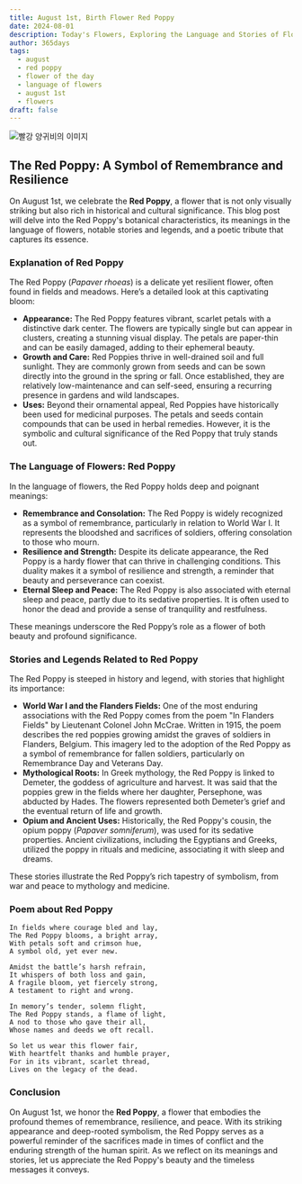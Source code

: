 ```yaml
---
title: August 1st, Birth Flower Red Poppy
date: 2024-08-01
description: Today's Flowers, Exploring the Language and Stories of Flowers Red Poppy
author: 365days
tags:
  - august
  - red poppy
  - flower of the day
  - language of flowers
  - august 1st
  - flowers
draft: false
---
```

![빨강 양귀비의 이미지](https://cdn.pixabay.com/photo/2019/06/02/11/22/poppies-4246241_1280.jpg#center)

## The Red Poppy: A Symbol of Remembrance and Resilience

On August 1st, we celebrate the **Red Poppy**, a flower that is not only visually striking but also rich in historical and cultural significance. This blog post will delve into the Red Poppy's botanical characteristics, its meanings in the language of flowers, notable stories and legends, and a poetic tribute that captures its essence.

### Explanation of Red Poppy

The Red Poppy (*Papaver rhoeas*) is a delicate yet resilient flower, often found in fields and meadows. Here’s a detailed look at this captivating bloom:

- **Appearance:** The Red Poppy features vibrant, scarlet petals with a distinctive dark center. The flowers are typically single but can appear in clusters, creating a stunning visual display. The petals are paper-thin and can be easily damaged, adding to their ephemeral beauty.
- **Growth and Care:** Red Poppies thrive in well-drained soil and full sunlight. They are commonly grown from seeds and can be sown directly into the ground in the spring or fall. Once established, they are relatively low-maintenance and can self-seed, ensuring a recurring presence in gardens and wild landscapes.
- **Uses:** Beyond their ornamental appeal, Red Poppies have historically been used for medicinal purposes. The petals and seeds contain compounds that can be used in herbal remedies. However, it is the symbolic and cultural significance of the Red Poppy that truly stands out.

### The Language of Flowers: Red Poppy

In the language of flowers, the Red Poppy holds deep and poignant meanings:

- **Remembrance and Consolation:** The Red Poppy is widely recognized as a symbol of remembrance, particularly in relation to World War I. It represents the bloodshed and sacrifices of soldiers, offering consolation to those who mourn.
- **Resilience and Strength:** Despite its delicate appearance, the Red Poppy is a hardy flower that can thrive in challenging conditions. This duality makes it a symbol of resilience and strength, a reminder that beauty and perseverance can coexist.
- **Eternal Sleep and Peace:** The Red Poppy is also associated with eternal sleep and peace, partly due to its sedative properties. It is often used to honor the dead and provide a sense of tranquility and restfulness.

These meanings underscore the Red Poppy’s role as a flower of both beauty and profound significance.

### Stories and Legends Related to Red Poppy

The Red Poppy is steeped in history and legend, with stories that highlight its importance:

- **World War I and the Flanders Fields:** One of the most enduring associations with the Red Poppy comes from the poem "In Flanders Fields" by Lieutenant Colonel John McCrae. Written in 1915, the poem describes the red poppies growing amidst the graves of soldiers in Flanders, Belgium. This imagery led to the adoption of the Red Poppy as a symbol of remembrance for fallen soldiers, particularly on Remembrance Day and Veterans Day.
- **Mythological Roots:** In Greek mythology, the Red Poppy is linked to Demeter, the goddess of agriculture and harvest. It was said that the poppies grew in the fields where her daughter, Persephone, was abducted by Hades. The flowers represented both Demeter’s grief and the eventual return of life and growth.
- **Opium and Ancient Uses:** Historically, the Red Poppy's cousin, the opium poppy (*Papaver somniferum*), was used for its sedative properties. Ancient civilizations, including the Egyptians and Greeks, utilized the poppy in rituals and medicine, associating it with sleep and dreams.

These stories illustrate the Red Poppy’s rich tapestry of symbolism, from war and peace to mythology and medicine.

### Poem about Red Poppy


	In fields where courage bled and lay,
	The Red Poppy blooms, a bright array,
	With petals soft and crimson hue,
	A symbol old, yet ever new.
	
	Amidst the battle’s harsh refrain,
	It whispers of both loss and gain,
	A fragile bloom, yet fiercely strong,
	A testament to right and wrong.
	
	In memory’s tender, solemn flight,
	The Red Poppy stands, a flame of light,
	A nod to those who gave their all,
	Whose names and deeds we oft recall.
	
	So let us wear this flower fair,
	With heartfelt thanks and humble prayer,
	For in its vibrant, scarlet thread,
	Lives on the legacy of the dead.

### Conclusion

On August 1st, we honor the **Red Poppy**, a flower that embodies the profound themes of remembrance, resilience, and peace. With its striking appearance and deep-rooted symbolism, the Red Poppy serves as a powerful reminder of the sacrifices made in times of conflict and the enduring strength of the human spirit. As we reflect on its meanings and stories, let us appreciate the Red Poppy's beauty and the timeless messages it conveys.